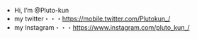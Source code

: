 - Hi, I’m @Pluto-kun
- my twitter・・・https://mobile.twitter.com/Plutokun_/
- my Instagram・・・https://www.instagram.com/pluto_kun_/
<!---
Pluto-kun/Pluto-kun is a ✨ special ✨ repository because its `README.md` (this file) appears on your GitHub profile.
You can click the Preview link to take a look at your changes.
--->
